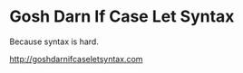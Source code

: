 Gosh Darn If Case Let Syntax
=================

Because syntax is hard.

http://goshdarnifcaseletsyntax.com
